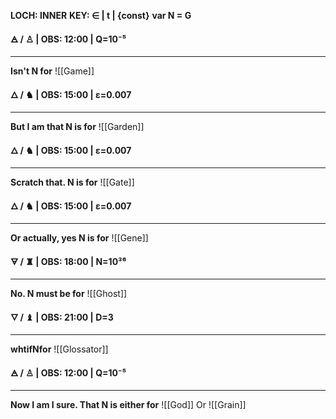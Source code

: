 

**LOCH: INNER**
**KEY:  ∈ | t | {const}**
**var N = G** 

**🜁  / ♙ | OBS: 12:00 | Q=10⁻⁵**
****
**Isn't N for** 
![[Game]]

**🜂 / ♞  | OBS: 15:00 | ε=0.007**
****
**But I am that N is for**
![[Garden]]

**🜂 / ♞  | OBS: 15:00 | ε=0.007**
****
**Scratch that. N is for**
![[Gate]]

**🜂 / ♞  | OBS: 15:00 | ε=0.007**
****
**Or actually, yes N is for**
![[Gene]]

**🜃 / ♜  | OBS: 18:00 | N=10³⁶**
****
**No. N must be for**
![[Ghost]]

**🜄 / ♝ | OBS: 21:00 | D=3**
****
**whtifNfor**
![[Glossator]]

**🜁  / ♙ | OBS: 12:00 | Q=10⁻⁵**
****
**Now I am I sure. That N is either for** 
![[God]]
Or 
![[Grain]]